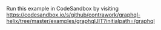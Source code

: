 Run this example in CodeSandbox by visiting https://codesandbox.io/s/github/contrawork/graphql-helix/tree/master/examples/graphqlJIT?initialpath=/graphql
